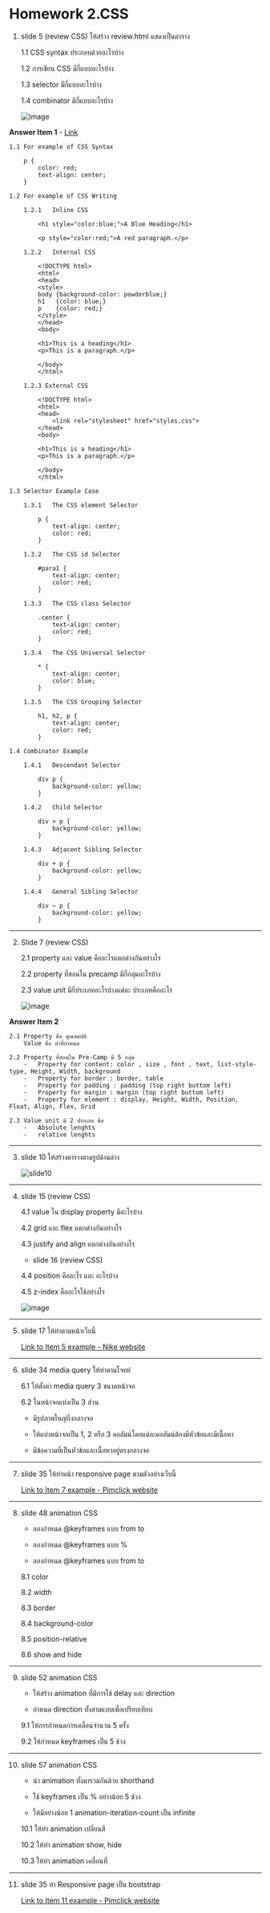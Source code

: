 # Homework 2.CSS

1.  slide 5 (review CSS) ให้สร้าง review.html แสดงเป็นตาราง 

    1.1 CSS syntax ประกอบด้วยอะไรบ้าง 

    1.2 การเขียน CSS มีกี่แบบอะไรบ้าง

    1.3 selector มีกี่แบบอะไรบ้าง

    1.4 combinator มีกี่แบบอะไรบ้าง

    ![image](HWCSS1.png)

**Answer Item 1** - [Link](1review.html)

    1.1 For example of CSS Syntax

        p {
            color: red;
            text-align: center;
        }

    1.2 For example of CSS Writing

        1.2.1   Inline CSS

            <h1 style="color:blue;">A Blue Heading</h1>

            <p style="color:red;">A red paragraph.</p>

        1.2.2   Internal CSS

            <!DOCTYPE html>
            <html>
            <head>
            <style>
            body {background-color: powderblue;}
            h1   {color: blue;}
            p    {color: red;}
            </style>
            </head>
            <body>

            <h1>This is a heading</h1>
            <p>This is a paragraph.</p>

            </body>
            </html>

        1.2.3 External CSS

            <!DOCTYPE html>
            <html>
            <head>
                <link rel="stylesheet" href="styles.css">
            </head>
            <body>

            <h1>This is a heading</h1>
            <p>This is a paragraph.</p>

            </body>
            </html>

    1.3 Selector Example Case

        1.3.1   The CSS element Selector
            
            p {
                text-align: center;
                color: red;
            }

        1.3.2   The CSS id Selector

            #para1 {
                text-align: center;
                color: red;
            }

        1.3.3   The CSS class Selector

            .center {
                text-align: center;
                color: red;
            }

        1.3.4   The CSS Universal Selector

            * {
                text-align: center;
                color: blue;
            }

        1.3.5   The CSS Grouping Selector

            h1, h2, p {
                text-align: center;
                color: red;
            }

    1.4 Combinator Example

        1.4.1   Descendant Selector

            div p {
                background-color: yellow;
            }

        1.4.2   Child Selector

            div > p {
                background-color: yellow;
            }

        1.4.3   Adjacent Sibling Selector

            div + p {
                background-color: yellow;
            }

        1.4.4   General Sibling Selector

            div ~ p {
                background-color: yellow;
            }

---

2.  Slide 7 (review CSS)

    2.1 property และ value คืออะไรแตกต่างกันอย่างไร
    
    2.2 property ที่สอนใน precamp มีกี่กลุ่มอะไรบ้าง
    
    2.3 value unit มีกี่ประเภทอะไรบ้างแต่ละ ประเภทคืออะไร

    ![image](HWCSS2.png)

**Answer Item 2**

    2.1 Property คือ คุณสมบัติ
        Value คือ ค่าที่กำหนด

    2.2 Property ที่สอนใน Pre-Camp มี 5 กลุ่ม
        -   Property for content: color , size , font , text, list-style-type, Height, Width, background
        -   Property for border : border, table
        -   Property for padding : padding (top right buttom left)
        -   Property for margin : margin (top right buttom left)
        -   Property for element : display, Height, Width, Position, Float, Align, Flex, Grid

    2.3 Value unit มี 2 ประเภท คือ
        -   Absolute lenghts
        -   relative lenghts

---

3.  slide 10 ให้สร้างตารางตามรูปด้านล่าง

    ![slide10](slide10.jpg)

---

4.  slide 15 (review CSS)
        
    4.1 value ใน display property มีอะไรบ้าง
        
    4.2 grid และ flex แตกต่างกันอย่างไร
        
    4.3 justify and align แตกต่างกันอย่างไร
    
    - slide 16 (review CSS)
        
    4.4 position คืออะไร และ อะไรบ้าง
        
    4.5 z-index คืออะไรใช้อย่างไร

    ![image](HWCSS4.png)

---

5.  slide 17 ให้ทำตามหน้าเว็บนี้

    [Link to Item 5 example - Nike website](https://www.nike.com/th/men?cp=62130418954_search_%7Cth%7CCore%2BBrand%2B-%2BGN%2B-%2BPure%2B-%2BXCategory%2B-%2BNike%2BThailand%2B-%2BTM%2B-%2BGeneral%2B-%2BMens%2BLP%2B-%2BEN_TH%2B-%2BExact%7CGOOGLE%7Cnike&gclid=EAIaIQobChMIj73I0p6-5wIVzBErCh1nGgUNEAAYASAAEgKYlPD_BwE&gclsrc=aw.ds)

---

6.  slide 34 media query ให้ทำตามโจทย์

    6.1 ให้ตั้งค่า media query 3 ขนาดหน้าจอ

    6.2 ในหน้าจอแบ่งเป็น 3 ส่วน

    - มีรูปภาพใหญ่กึ่งกลางจอ

    - ให้แบ่งหน้าจอเป็น 1, 2 หรือ 3 คอลัมน์โดยแต่ละคอลัมน์ต้องมีหัวข้อและมีเนื้อหา

    - มีข้อความที่เป็นหัวข้อและเนื้อหาอยู่ตรงกลางจอ

---

7.  slide 35 ให้ทำหน้า responsive page ตามตัวอย่างเว็บนี้

    [Link to Item 7 example - Pimclick website](https://www.pimclick.com/co-digital-agency-bangntactkok/)

---

8.  slide 48 animation CSS

    - ลองกำหนด @keyframes แบบ from to

    - ลองกำหนด @keyframes แบบ %

    - ลองกำหนด @keyframes แบบ from to 

    8.1 color

    8.2 width
    
    8.3 border
    
    8.4 background-color
    
    8.5 position-relative
    
    8.6 show and hide

---

9.  slide 52 animation CSS 

    -   ให้สร้าง animation ที่มีการใช้ delay และ direction

    -   กำหนด direction ทั้งสามแบบเพื่อเปรียบเทียบ

    9.1 ให้การกำหนดการเคลื่อนจำนวน 5 ครั้ง

    9.2 ให้กำหนด keyframes เป็น 5 ช่วง

---

10. slide 57 animation CSS

    - นำ animation ทั้งมารวมกันด้วย shorthand

    - ใช้ keyframes เป็น % อย่างน้อย 5 ช่วง

    - ให้มีอย่างน้อย 1 animation-iteration-count เป็น infinite

    10.1 ให้ทำ animation เปลี่ยนสี

    10.2 ให้ทำ animation show, hide

    10.3 ให้ทำ animation เคลื่อนที่

---

11. slide 35 ทำ Responsive page เป็น bootstrap

    [Link to Item 11 example - Pimclick website](https://www.pimclick.com/contact-digital-agency-bangkok/)


